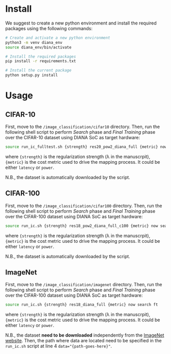 # Install
We suggest to create a new python environment and install the required packages using the following commands:
```bash
# Create and activate a new python environment
python3 -m venv diana_env
source diana_env/bin/activate

# Install the required packages
pip install -r requirements.txt

# Install the current package
python setup.py install
```

# Usage

## CIFAR-10
First, move to the `/image_classification/cifar10` directory.
Then, run the following shell script to perform *Search* phase and *Final Training* phase over the CIFAR-10 dataset using DIANA SoC as target hardware:
```bash
source run_ic_fulltest.sh {strength} res20_pow2_diana_full {metric} now search ft
```
where `{strength}` is the regularization strength (λ in the manuscrpit), `{metric}` is the cost metric used to drive the mapping process. It could be either `latency` or `power`.

N.B., the dataset is automatically downloaded by the script.

## CIFAR-100
First, move to the `/image_classification/cifar100` directory.
Then, run the following shell script to perform *Search* phase and *Final Training* phase over the CIFAR-100 dataset using DIANA SoC as target hardware:
```bash
source run_ic.sh {strength} res18_pow2_diana_full_c100 {metric} now search ft
```
where `{strength}` is the regularization strength (λ in the manuscrpit), `{metric}` is the cost metric used to drive the mapping process. It could be either `latency` or `power`.

N.B., the dataset is automatically downloaded by the script.

## ImageNet
First, move to the `/image_classification/imagenet` directory.
Then, run the following shell script to perform *Search* phase and *Final Training* phase over the CIFAR-100 dataset using DIANA SoC as target hardware:
```bash
source run_ic.sh {strength} res18_diana_full {metric} now search ft
```
where `{strength}` is the regularization strength (λ in the manuscrpit), `{metric}` is the cost metric used to drive the mapping process. It could be either `latency` or `power`.

N.B., the dataset **need to be downloaded** independently from the [ImageNet website](http://www.image-net.org/). Then, the path where data are located need to be specified in the `run_ic.sh` script at line 4 `data="{path-goes-here}"`.

